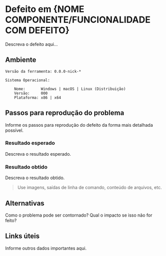 # Defeito em {NOME COMPONENTE/FUNCIONALIDADE COM DEFEITO}

Descreva o defeito aqui...

## Ambiente
[environment]: #environment

```
Versão da ferramenta: 0.0.0-nick-*

Sistema Operacional:

    Nome:       Windows | macOS | Linux (Distribuição)
    Versão:     000
    Plataforma: x86 | x64
```

## Passos para reprodução do problema
[steps-to-reproduce]: #steps-to-reproduce

Informe os passos para reprodução do defeito da forma mais detalhada possível.

### Resultado esperado
[expected-result]: #expected-result

Descreva o resultado esperado.

### Resultado obtido
[actual-result]: #actual-result

Descreva o resultado obtido.

> Use imagens, saídas de linha de comando, conteúdo de arquivos, etc.

## Alternativas
[alternatives]: #alternatives

Como o problema pode ser contornado?
Qual o impacto se isso não for feito?

## Links úteis
[links]: #links

Informe outros dados importantes aqui.
